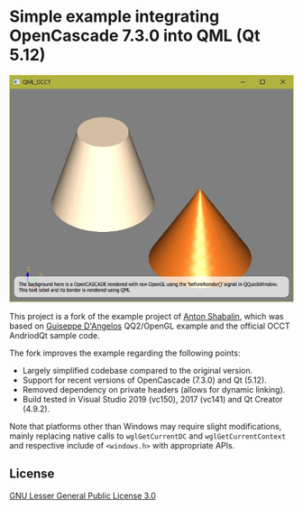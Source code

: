 # Simple example integrating OpenCascade 7.3.0 into QML (Qt 5.12)

![Example Screenshot](/img/screenshot.jpg "Example Screenshot")

This project is a fork of the example project of [Anton Shabalin](https://github.com/ShabalinAnton), which was based on [Guiseppe D'Angelos](https://github.com/KDAB/integrating-qq2-with-opengl) QQ2/OpenGL example and the official OCCT AndriodQt sample code.

The fork improves the example regarding the following points:

- Largely simplified codebase compared to the original version.
- Support for recent versions of OpenCascade (7.3.0) and Qt (5.12).
- Removed dependency on private headers (allows for dynamic linking).
- Build tested in Visual Studio 2019 (vc150), 2017 (vc141) and Qt Creator (4.9.2). 

Note that platforms other than Windows may require slight modifications, mainly replacing native calls to `wglGetCurrentDC` and `wglGetCurrentContext` and respective include of `<windows.h>` with appropriate APIs.

## License 

[GNU Lesser General Public License 3.0](./LICENSE)